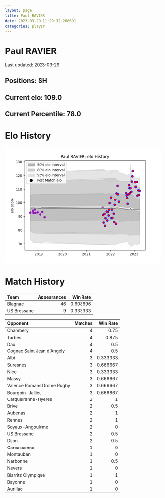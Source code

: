 ```yaml
---  
layout: page  
title: Paul RAVIER  
date: 2023-03-29 11:29:32.260691  
categories: player  
---
```

# Paul RAVIER


Last updated: 2023-03-29
## Positions: SH

## Current elo: 109.0

## Current Percentile: 78.0

# Elo History


![elo history](history_PaulRAVIER.png)
# Match History


| Team        |   Appearances |   Win Rate |
|:------------|--------------:|-----------:|
| Blagnac     |            46 |   0.608696 |
| US Bressane |             9 |   0.333333 |

| Opponent                   |   Matches |   Win Rate |
|:---------------------------|----------:|-----------:|
| Chambery                   |         4 |   0.75     |
| Tarbes                     |         4 |   0.875    |
| Dax                        |         4 |   0.5      |
| Cognac Saint Jean d'Angély |         4 |   0.5      |
| Albi                       |         3 |   0.333333 |
| Suresnes                   |         3 |   0.666667 |
| Nice                       |         3 |   0.333333 |
| Massy                      |         3 |   0.666667 |
| Valence Romans Drome Rugby |         3 |   0.666667 |
| Bourgoin-Jallieu           |         3 |   0.666667 |
| Carqueiranne-Hyères        |         2 |   1        |
| Brive                      |         2 |   0.5      |
| Aubenas                    |         2 |   1        |
| Rennes                     |         2 |   1        |
| Soyaux-Angouleme           |         2 |   0        |
| US Bressane                |         2 |   0.5      |
| Dijon                      |         2 |   0.5      |
| Carcassonne                |         1 |   0        |
| Montauban                  |         1 |   0        |
| Narbonne                   |         1 |   0.5      |
| Nevers                     |         1 |   0        |
| Biarritz Olympique         |         1 |   1        |
| Bayonne                    |         1 |   0        |
| Aurillac                   |         1 |   0        |
